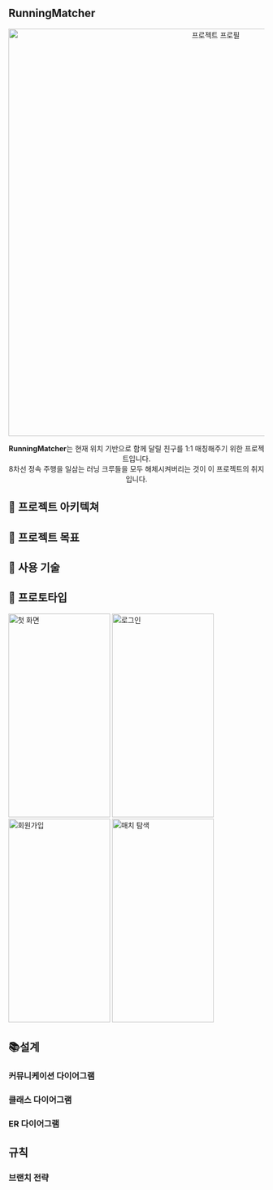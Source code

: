 ## RunningMatcher 
<div align="center">
  <img src="https://github.com/user-attachments/assets/e438deba-4dbe-4824-99c1-2992d74bd943" width="800" height="800" alt="프로젝트 프로필" />
   <p>
    <strong>RunningMatcher</strong>는 현재 위치 기반으로 함께 달릴 친구를 1:1 매칭해주기 위한 프로젝트입니다.<br>
    8차선 정속 주행을 일삼는 러닝 크루들을 모두 해체시켜버리는 것이 이 프로젝트의 취지입니다.
  </p>
</div>


## 📗 프로젝트 아키텍쳐


## 🎯 프로젝트 목표


## 🧩 사용 기술


## 📝 프로토타입
<img src="https://github.com/user-attachments/assets/9e78bb84-8c76-429c-99e5-d812bc31219a" width="200" height="400" alt="첫 화면" /> <img src="https://github.com/user-attachments/assets/84b3ca36-ac09-4336-9ae1-4295581beb3e" width="200" height="400" alt="로그인" /> <img src="https://github.com/user-attachments/assets/9839ec0d-24f6-409f-bef1-0ac023bdcf04" width="200" height="400" alt="회원가입" />
<img src="https://github.com/user-attachments/assets/110a6eb4-a7c6-4022-bb92-738b1af1e107" width="200" height="400" alt="매치 탐색" /> 







## 📚설계

### 커뮤니케이션 다이어그램


### 클래스 다이어그램


### ER 다이어그램



## 규칙

### 브랜치 전략

### 
